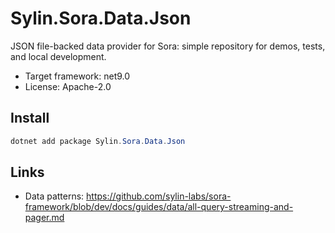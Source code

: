 # Sylin.Sora.Data.Json

JSON file-backed data provider for Sora: simple repository for demos, tests, and local development.

- Target framework: net9.0
- License: Apache-2.0

## Install

```powershell
dotnet add package Sylin.Sora.Data.Json
```

## Links
- Data patterns: https://github.com/sylin-labs/sora-framework/blob/dev/docs/guides/data/all-query-streaming-and-pager.md
